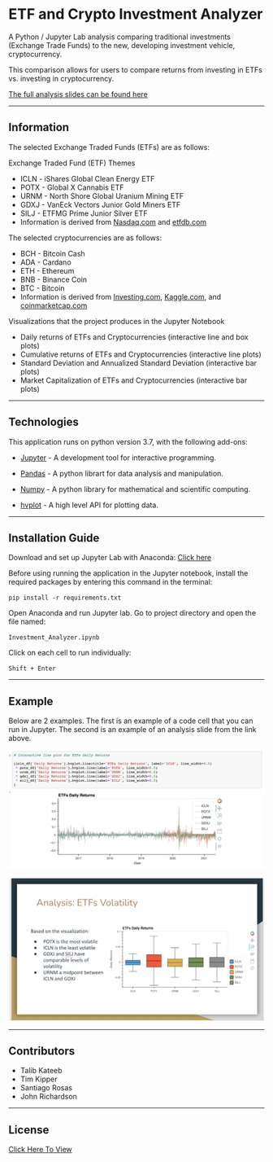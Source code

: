 # ETF and Crypto Investment Analyzer

A Python / Jupyter Lab analysis comparing traditional investments (Exchange Trade Funds) to the new, developing investment vehicle, cryptocurrency.

This comparison allows for users to compare returns from investing in ETFs vs. investing in cryptocurrency.

[The full analysis slides can be found here](https://docs.google.com/presentation/d/1TsA_cX01HAS693cJMLlF2W4wtb4H2gIBvtciaqrwB0E/edit?usp=sharing)

---

## Information

The selected Exchange Traded Funds (ETFs) are as follows:

Exchange Traded Fund (ETF) Themes

*    ICLN - iShares Global Clean Energy ETF
*    POTX - Global X Cannabis ETF
*    URNM - North Shore Global Uranium Mining ETF
*    GDXJ - VanEck Vectors Junior Gold Miners ETF
*    SILJ - ETFMG Prime Junior Silver ETF
*    Information is derived from [Nasdaq.com](https://www.nasdaq.com/) and [etfdb.com](etfdb.com)


The selected cryptocurrencies are as follows: 


*    BCH - Bitcoin Cash
*    ADA - Cardano
*    ETH - Ethereum 
*    BNB - Binance Coin
*    BTC - Bitcoin
*    Information is derived from [Investing.com](investing.com), [Kaggle.com](https://www.kaggle.com), and [coinmarketcap.com](coinmarketcap.com)

Visualizations that the project produces in the Jupyter Notebook

*   Daily returns of ETFs and Cryptocurrencies (interactive line and box plots)
*   Cumulative returns of ETFs and Cryptocurrencies (interactive line plots)
*   Standard Deviation and Annualized Standard Deviation (interactive bar plots)
*   Market Capitalization of ETFs and Cryptocurrencies (interactive bar plots)

---
## Technologies

This application runs on python version 3.7, with the following add-ons:

* [Jupyter](https://jupyter.org/) - A development tool for interactive programming.

* [Pandas](https://pandas.pydata.org/) - A python librart for data analysis and manipulation.

* [Numpy](https://numpy.org/) - A python library for mathematical and scientific computing.

* [hvplot](https://hvplot.holoviz.org/) - A high level API for plotting data.

---

## Installation Guide

Download and set up Jupyter Lab with Anaconda: [Click here](https://www.anaconda.com/products/individual)

Before using running the application in the Jupyter notebook, install the required packages by entering this command in the terminal:

    pip install -r requirements.txt

Open Anaconda and run Jupyter lab. Go to project directory and open the file named:

    Investment_Analyzer.ipynb

Click on each cell to run individually:

    Shift + Enter

---

## Example

Below are 2 examples. The first is an example of a code cell that you can run in Jupyter. The second is an example of an analysis slide from the link above.

![Code Example](https://github.com/talibkateeb/etf-crypto-investment-analysis/blob/main/Example-Code.png)

![Analysis Example](https://github.com/talibkateeb/etf-crypto-investment-analysis/blob/main/Example-Analysis.png)

---

## Contributors

*  Talib Kateeb
*  Tim Kipper
*  Santiago Rosas
*  John Richardson

---

## License

[Click Here To View](https://github.com/talibkateeb/etf-crypto-investment-analysis/blob/main/LICENSE)
